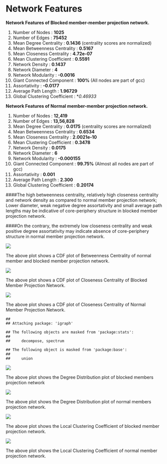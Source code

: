 # Network Features
**Network Features of Blocked member-member projection network.**

 1. Number of Nodes : **1025**
 2. Number of Edges : **75452**
 3. Mean Degree Centrality : **0.1436**  (centrality scores are normalized)
 4. Mean Betweenness Centrality : **0.5167**
 5. Mean Closeness Centrality : **4.72e-07**
 6. Mean Clustering Coefficient : **0.5591**
 7. Network Density : **0.1437**
 8. Network Diameter : **4**
 9. Network Modularity : **-0.0016**
 10. Giant Connected Component : **100%** (All nodes are part of gcc)
 11. Assortativity : **-0.0177**
 12. Average Path Length : **1.96729**
 13. Global Clustering Coefficient : **0.46933*
 
**Network Features of Normal member-member projection network.**

 1. Number of Nodes : **12,419**
 2. Number of Edges : **13,56,828**
 3. Mean Degree Centrality : **0.0175**  (centrality scores are normalized)
 4. Mean Betweenness Centrality : **0.6534**
 5. Mean Closeness Centrality : **2.0021e-10**
 6. Mean Clustering Coefficient : **0.3478**
 7. Network Density : **0.0175**
 8. Network Diameter : **6**
 9. Network Modularity : **-0.000155**
 10. Giant Connected Component : **99.75%** (Almost all nodes are part of gcc)
 11. Assortativity : **0.001**
 12. Average Path Length : **2.300**
 13. Global Clustering Coefficient : **0.20174**


####The high betweenness centrality, relatively high closeness centrality and network density as compared to normal member projection network; Lower diameter, weak negative degree assortativity and small average path lengths may be indicative of core-periphery structure in blocked member projection network.

####On the contrary, the extremely low closeness centrality and weak positive degree assortativity may indicate absence of core-periphery structure in normal member projection network.


![](NA_files/figure-html/unnamed-chunk-1-1.png)

The above plot shows a CDF plot of Betweenness Centrality of normal member and blocked member projection network. 

![](NA_files/figure-html/unnamed-chunk-2-1.png)

The above plot shows a CDF plot of Closeness Centrality of Blocked Member Projection Network.

![](NA_files/figure-html/unnamed-chunk-3-1.png)

The above plot shows a CDF plot of Closeness Centrality of Normal Member Projection Network.


```
## 
## Attaching package: 'igraph'
```

```
## The following objects are masked from 'package:stats':
## 
##     decompose, spectrum
```

```
## The following object is masked from 'package:base':
## 
##     union
```

![](NA_files/figure-html/unnamed-chunk-4-1.png)

The above plot shows the Degree Distribution plot of blocked members projection network

![](NA_files/figure-html/unnamed-chunk-5-1.png)

The above plot shows the Degree Distribution plot of normal members projection network.

![](NA_files/figure-html/unnamed-chunk-6-1.png)

The above plot shows the Local Clustering Coefficient of blocked member projection network.

![](NA_files/figure-html/unnamed-chunk-7-1.png)

The above plot shows the Local Clustering Coefficient of normal member projection network.
  
